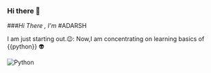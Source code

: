 ### Hi there 👋

<!--
**psy-sci/psy-sci** is a ✨ _special_ ✨ repository because its `README.md` (this file) appears on your GitHub profile.

Here are some ideas to get you started:

- 🔭 I’m currently working on ...
- 🌱 I’m currently learning ...
- 👯 I’m looking to collaborate on ...
- 🤔 I’m looking for help with ...
- 💬 Ask me about ...
- 📫 How to reach me: ...
- 😄 Pronouns: ...
- ⚡ Fun fact: ...
-->
###*Hi There , I'm*
#ADARSH

I am just starting out.😉: Now,I am concentrating on learning basics of {{python}} 👽

![Python](http://clipart-library.com/image_gallery2/Python-Logo-PNG-Clipart.png)


